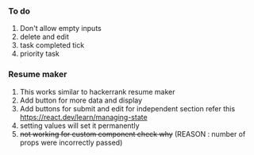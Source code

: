 ### To do 
1. Don't allow empty inputs
2. delete and edit 
3. task completed tick
4. priority task 


### Resume maker

1. This works similar to hackerrank resume maker
2. Add button for more data and display  
3. Add buttons for submit and edit for independent section refer this https://react.dev/learn/managing-state
4. setting values will set it permanently 
5. ~~not working for custom component check why~~ (REASON : number of props were incorrectly passed)

